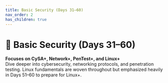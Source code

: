 ```yaml
---
title: Basic Security (Days 31–60)
nav_order: 2
has_children: true
---
```


# 🔐 Basic Security (Days 31–60)

**Focuses on CySA+, Network+, PenTest+, and Linux+**  
Dive deeper into cybersecurity, networking protocols, and penetration testing. Linux fundamentals are woven throughout but emphasized heavily in Days 51–60 to prepare for Linux+.
